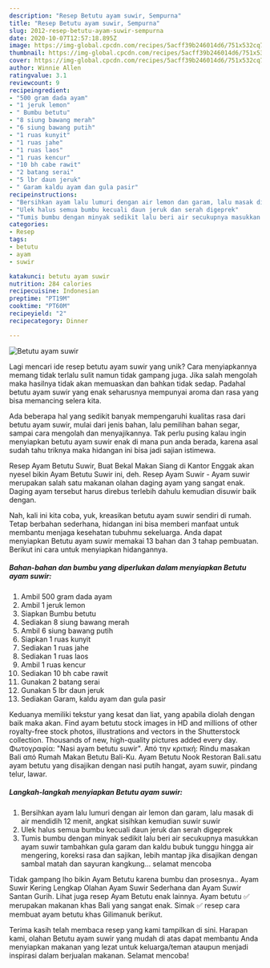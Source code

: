 ```yaml
---
description: "Resep Betutu ayam suwir, Sempurna"
title: "Resep Betutu ayam suwir, Sempurna"
slug: 2012-resep-betutu-ayam-suwir-sempurna
date: 2020-10-07T12:57:18.895Z
image: https://img-global.cpcdn.com/recipes/5acff39b246014d6/751x532cq70/betutu-ayam-suwir-foto-resep-utama.jpg
thumbnail: https://img-global.cpcdn.com/recipes/5acff39b246014d6/751x532cq70/betutu-ayam-suwir-foto-resep-utama.jpg
cover: https://img-global.cpcdn.com/recipes/5acff39b246014d6/751x532cq70/betutu-ayam-suwir-foto-resep-utama.jpg
author: Winnie Allen
ratingvalue: 3.1
reviewcount: 9
recipeingredient:
- "500 gram dada ayam"
- "1 jeruk lemon"
- " Bumbu betutu"
- "8 siung bawang merah"
- "6 siung bawang putih"
- "1 ruas kunyit"
- "1 ruas jahe"
- "1 ruas laos"
- "1 ruas kencur"
- "10 bh cabe rawit"
- "2 batang serai"
- "5 lbr daun jeruk"
- " Garam kaldu ayam dan gula pasir"
recipeinstructions:
- "Bersihkan ayam lalu lumuri dengan air lemon dan garam, lalu masak di air mendidih 12 menit, angkat sisihkan kemudian suwir suwir"
- "Ulek halus semua bumbu kecuali daun jeruk dan serah digeprek"
- "Tumis bumbu dengan minyak sedikit lalu beri air secukupnya masukkan ayam suwir tambahkan gula garam dan kaldu bubuk tunggu hingga air mengering, koreksi rasa dan sajikan, lebih mantap jika disajikan dengan sambal matah dan sayuran kangkung... selamat mencoba"
categories:
- Resep
tags:
- betutu
- ayam
- suwir

katakunci: betutu ayam suwir 
nutrition: 284 calories
recipecuisine: Indonesian
preptime: "PT19M"
cooktime: "PT60M"
recipeyield: "2"
recipecategory: Dinner

---
```



![Betutu ayam suwir](https://img-global.cpcdn.com/recipes/5acff39b246014d6/751x532cq70/betutu-ayam-suwir-foto-resep-utama.jpg)

Lagi mencari ide resep betutu ayam suwir yang unik? Cara menyiapkannya memang tidak terlalu sulit namun tidak gampang juga. Jika salah mengolah maka hasilnya tidak akan memuaskan dan bahkan tidak sedap. Padahal betutu ayam suwir yang enak seharusnya mempunyai aroma dan rasa yang bisa memancing selera kita.

Ada beberapa hal yang sedikit banyak mempengaruhi kualitas rasa dari betutu ayam suwir, mulai dari jenis bahan, lalu pemilihan bahan segar, sampai cara mengolah dan menyajikannya. Tak perlu pusing kalau ingin menyiapkan betutu ayam suwir enak di mana pun anda berada, karena asal sudah tahu triknya maka hidangan ini bisa jadi sajian istimewa.

Resep Ayam Betutu Suwir, Buat Bekal Makan Siang di Kantor Enggak akan nyesel bikin Ayam Betutu Suwir ini, deh. Resep Ayam Suwir - Ayam suwir merupakan salah satu makanan olahan daging ayam yang sangat enak. Daging ayam tersebut harus direbus terlebih dahulu kemudian disuwir baik dengan.


Nah, kali ini kita coba, yuk, kreasikan betutu ayam suwir sendiri di rumah. Tetap berbahan sederhana, hidangan ini bisa memberi manfaat untuk membantu menjaga kesehatan tubuhmu sekeluarga. Anda dapat menyiapkan Betutu ayam suwir memakai 13 bahan dan 3 tahap pembuatan. Berikut ini cara untuk menyiapkan hidangannya.

<!--inarticleads1-->

##### Bahan-bahan dan bumbu yang diperlukan dalam menyiapkan Betutu ayam suwir:

1. Ambil 500 gram dada ayam
1. Ambil 1 jeruk lemon
1. Siapkan  Bumbu betutu
1. Sediakan 8 siung bawang merah
1. Ambil 6 siung bawang putih
1. Siapkan 1 ruas kunyit
1. Sediakan 1 ruas jahe
1. Sediakan 1 ruas laos
1. Ambil 1 ruas kencur
1. Sediakan 10 bh cabe rawit
1. Gunakan 2 batang serai
1. Gunakan 5 lbr daun jeruk
1. Sediakan  Garam, kaldu ayam dan gula pasir


Keduanya memiliki tekstur yang kesat dan liat, yang apabila diolah dengan baik maka akan. Find ayam betutu stock images in HD and millions of other royalty-free stock photos, illustrations and vectors in the Shutterstock collection. Thousands of new, high-quality pictures added every day. Φωτογραφία: &#34;Nasi ayam betutu suwir&#34;. Από την κριτική: Rindu masakan Bali από Rumah Makan Betutu Bali-Ku. Ayam Betutu Nook Restoran Bali.satu ayam betutu yang disajikan dengan nasi putih hangat, ayam suwir, pindang telur, lawar. 

<!--inarticleads2-->

##### Langkah-langkah menyiapkan Betutu ayam suwir:

1. Bersihkan ayam lalu lumuri dengan air lemon dan garam, lalu masak di air mendidih 12 menit, angkat sisihkan kemudian suwir suwir
1. Ulek halus semua bumbu kecuali daun jeruk dan serah digeprek
1. Tumis bumbu dengan minyak sedikit lalu beri air secukupnya masukkan ayam suwir tambahkan gula garam dan kaldu bubuk tunggu hingga air mengering, koreksi rasa dan sajikan, lebih mantap jika disajikan dengan sambal matah dan sayuran kangkung... selamat mencoba


Tidak gampang lho bikin Ayam Betutu karena bumbu dan prosesnya.. Ayam Suwir Kering Lengkap Olahan Ayam Suwir Sederhana dan Ayam Suwir Santan Gurih. Lihat juga resep Ayam Betutu enak lainnya. Ayam betutu ✅ merupakan makanan khas Bali yang sangat enak. Simak ✅ resep cara membuat ayam betutu khas Gilimanuk berikut. 

Terima kasih telah membaca resep yang kami tampilkan di sini. Harapan kami, olahan Betutu ayam suwir yang mudah di atas dapat membantu Anda menyiapkan makanan yang lezat untuk keluarga/teman ataupun menjadi inspirasi dalam berjualan makanan. Selamat mencoba!
